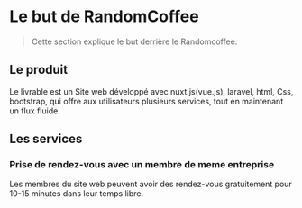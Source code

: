 # Le but de RandomCoffee

> Cette section explique le but derrière le Randomcoffee.

## Le produit

Le livrable est un Site web développé avec nuxt.js(vue.js), laravel, html, Css, bootstrap, qui offre aux utilisateurs plusieurs services, tout en maintenant un flux fluide.

## Les services

### Prise de rendez-vous avec un membre de meme entreprise

Les membres du  site web peuvent avoir des rendez-vous gratuitement pour 10-15 minutes dans leur temps libre.
